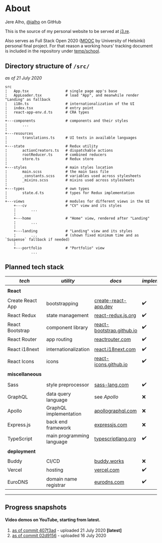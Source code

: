 # About

Jere Alho, [@jalho](https://github.com/jalho) on GitHub

This is the source of my personal website to be served at [j3.re](http://j3.re/).

Also serves as Full Stack Open 2020 ([MOOC](https://fullstackopen.com/) by University of Helsinki) personal final project. For that reason a working hours' tracking document is included in the repository under [temp/school](https://github.com/jalho/j3.re/blob/master/temp/school/Työaikakirjanpito.md).

## Directory structure of `/src/`

*as of 21 July 2020*

```
src
¦   App.tsx                 # single page app's base
¦   AppLoader.tsx           # load "App", and meanwhile render "Landing" as fallback
¦   i18n.ts                 # internationalization of the UI
¦   index.tsx               # entry point
¦   react-app-env.d.ts      # CRA types
¦   
+---components              # components and their styles
¦       ...
¦       
+---resources               
¦       translations.ts     # UI texts in available languages
¦       
+---state                   # Redux utility
¦       actionCreators.ts   # dispatchable actions
¦       rootReducer.ts      # combined reducers
¦       store.ts            # Redux store
¦       
+---styles                  # main styles location
¦       main.scss           # the main Sass file
¦       _constants.scss     # variables used across stylesheets
¦       _mixins.scss        # mixins used across stylesheets
¦       
+---types                   # own types
¦       state.d.ts          # types for Redux implementation
¦       
+---views                   # modules for different views in the UI
    +---cv                  # "CV" view and its styles
    ¦       ...
    ¦       
    +---home                # "Home" view, rendered after "Landing"
    ¦       ...
    ¦       
    +---landing             # "Landing" view and its styles
    ¦       ...             # (shown fixed minimum time and as `Suspense` fallback if needed)
    ¦       
    +---portfolio           # "Portfolio" view
            ...
```

## Planned tech stack

| *tech* | *utility* | *docs* | *implemented* |
|--|--|--|--|
|||||
| **React** |
|||||
| Create React App | bootstrapping | [create-react-app.dev](https://create-react-app.dev/docs/getting-started) | ✔️ |
| React Redux | state management | [react-redux.js.org](https://react-redux.js.org/) | ✔️ |
| React Bootstrap | component library  |[react-bootstrap.github.io](https://react-bootstrap.github.io/) | ✔️ |
| React Router | app routing | [reactrouter.com](https://reactrouter.com/web/guides/quick-start) | ✔️ |
| React i18next | internationalization | [react.i18next.com](https://react.i18next.com/guides/quick-start) | ✔️ |
| React Icons | icons | [react-icons.github.io](https://react-icons.github.io/react-icons/) | ✔️ |
|||||
| **miscellaneous** ||||
|||||
| Sass | style preprocessor | [sass-lang.com](https://sass-lang.com/documentation) | ✔️ |
| GraphQL | data query language | see *Apollo* | ❌ |
| Apollo | GraphQL implementation | [apollographql.com](https://www.apollographql.com/docs/) | ❌ |
| Express.js | back end framework | [expressjs.com](https://expressjs.com/en/4x/api.html) | ❌ |
| TypeScript | main programming language | [typescriptlang.org](https://www.typescriptlang.org/docs/home.html) | ✔️ |
|||||
| **deployment** ||||
|||||
| Buddy | CI/CD | [buddy.works](https://buddy.works/docs) | ❌ |
| Vercel | hosting | [vercel.com](https://vercel.com/docs) | ✔️ |
| EuroDNS | domain name registrar | [eurodns.com](https://www.eurodns.com/) | ✔️ |

---

## Progress snapshots

#### Video demos on YouTube, starting from latest.

 1. [as of commit 407f3ad](https://youtu.be/r0ZoqIL1H2g) - uploaded 21 July 2020 **[latest]**
 2. [as of commit 02d9156](https://youtu.be/w4ucXlW8Zhg) - uploaded 16 July 2020